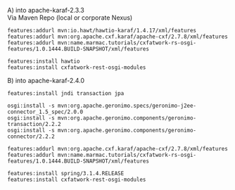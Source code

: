 A) into apache-karaf-2.3.3   
    Via Maven Repo  (local or corporate Nexus)
    
    features:addurl mvn:io.hawt/hawtio-karaf/1.4.17/xml/features
    features:addurl mvn:org.apache.cxf.karaf/apache-cxf/2.7.8/xml/features
    features:addurl mvn:name.marmac.tutorials/cxfatwork-rs-osgi-features/1.0.1444.BUILD-SNAPSHOT/xml/features
    
    features:install hawtio
    features:install cxfatwork-rest-osgi-modules
    
    
B) into apache-karaf-2.4.0

    features:install jndi transaction jpa
    
    osgi:install -s mvn:org.apache.geronimo.specs/geronimo-j2ee-connector_1.5_spec/2.0.0
    osgi:install -s mvn:org.apache.geronimo.components/geronimo-transaction/2.2.2
    osgi:install -s mvn:org.apache.geronimo.components/geronimo-connector/2.2.2
    
    features:addurl mvn:org.apache.cxf.karaf/apache-cxf/2.7.8/xml/features
    features:addurl mvn:name.marmac.tutorials/cxfatwork-rs-osgi-features/1.0.1444.BUILD-SNAPSHOT/xml/features
    
    features:install spring/3.1.4.RELEASE
    features:install cxfatwork-rest-osgi-modules
    
    